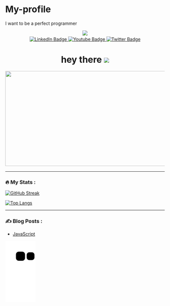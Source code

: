 # My-profile
I want to be a perfect programmer
<div id="header" align="center">
  <img src="https://media.giphy.com/media/M9gbBd9nbDrOTu1Mqx/giphy.gif" width="100"/>
</div>
<div id="badges" align="center">
  <a href="your-linkedin-URL">
    <img src="https://img.shields.io/badge/LinkedIn-blue?style=for-the-badge&logo=linkedin&logoColor=white" alt="LinkedIn Badge"/>
  </a>
  <a href="your-youtube-URL">
    <img src="https://img.shields.io/badge/YouTube-red?style=for-the-badge&logo=youtube&logoColor=white" alt="Youtube Badge"/>
  </a>
  <a href="your-twitter-URL">
    <img src="https://img.shields.io/badge/Twitter-blue?style=for-the-badge&logo=twitter&logoColor=white" alt="Twitter Badge"/>
  </a>
</div>
<h1 align="center">
  hey there
  <img src="https://media.giphy.com/media/hvRJCLFzcasrR4ia7z/giphy.gif" width="30px"/>
</h1>
<div align="center">
  <img src="https://media.giphy.com/media/dWesBcTLavkZuG35MI/giphy.gif" width="600" height="300"/>
</div>

---

### :fire: My Stats :
[![GitHub Streak](http://github-readme-streak-stats.herokuapp.com?user=Artem-studi0&theme=dark&background=000000)](https://git.io/streak-stats)
</div>
<div>
  
[![Top Langs](https://github-readme-stats.vercel.app/api/top-langs/?username=Artem-studi0&layout=compact&theme=vision-friendly-dark)](https://github.com/anuraghazra/github-readme-stats)
</div>

---

### :writing_hand: Blog Posts :


<!-- BLOG-POST-LIST:START -->
- [JavaScript](https://dev.to/artemstudi0/javascript-44od)
<!-- BLOG-POST-LIST:END -->

![snake animation](https://github.com/Artem-studi0/Artem-studi0/blob/output/github-contribution-grid-snake2.svg)

